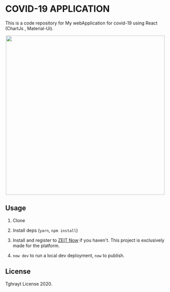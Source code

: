 # COVID-19 APPLICATION
This is a code repository for My webApplication for covid-19 using React (ChartJs , Material-Ui).

<p align="center">
  <img width="500" src="https://covid19.mathdro.id/api/og" />
</p>

## Usage

1. Clone

2. Install deps (`yarn`, `npm install`)

3. Install and register to [ZEIT Now](https://zeit.co/now) if you haven't. This project is exclusively made for the platform.

4. `now dev` to run a local dev deployment, `now` to publish.

## License

Tghrayt License 2020.





